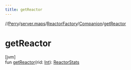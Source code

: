 ```yaml
---
title: getReactor
---
```

//[Perry](../../../../index.html)/[server.maps](../../index.html)/[ReactorFactory](../index.html)/[Companion](index.html)/[getReactor](get-reactor.html)



# getReactor



[jvm]\
fun [getReactor](get-reactor.html)(rid: [Int](https://kotlinlang.org/api/latest/jvm/stdlib/kotlin/-int/index.html)): [ReactorStats](../../-reactor-stats/index.html)




